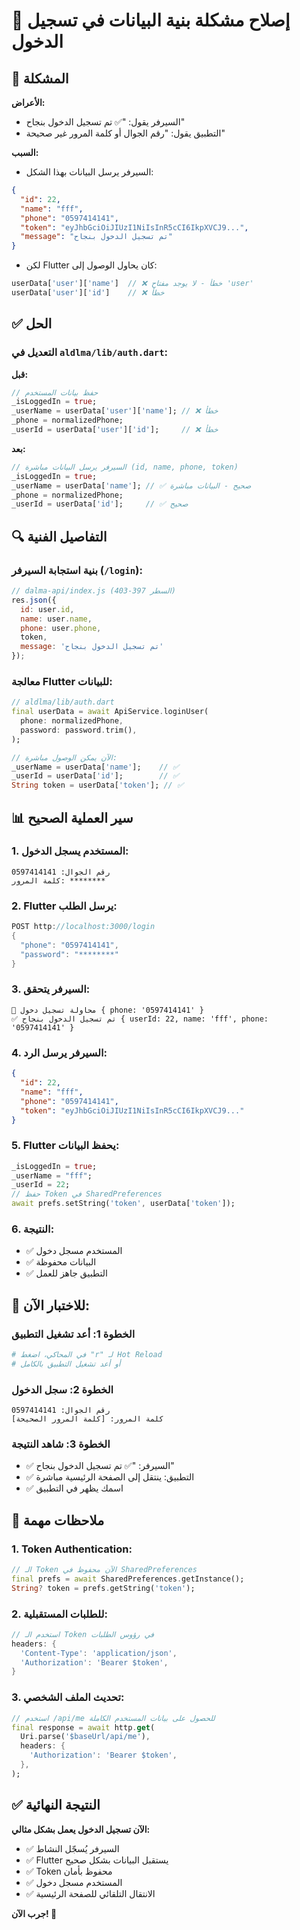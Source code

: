 # 🔧 إصلاح مشكلة بنية البيانات في تسجيل الدخول

## 🎯 المشكلة

**الأعراض:**
- السيرفر يقول: "✅ تم تسجيل الدخول بنجاح"
- التطبيق يقول: "رقم الجوال أو كلمة المرور غير صحيحة"

**السبب:**
- السيرفر يرسل البيانات بهذا الشكل:
```json
{
  "id": 22,
  "name": "fff",
  "phone": "0597414141",
  "token": "eyJhbGciOiJIUzI1NiIsInR5cCI6IkpXVCJ9...",
  "message": "تم تسجيل الدخول بنجاح"
}
```

- لكن Flutter كان يحاول الوصول إلى:
```dart
userData['user']['name']  // ❌ خطأ - لا يوجد مفتاح 'user'
userData['user']['id']    // ❌ خطأ
```

## ✅ الحل

### التعديل في `aldlma/lib/auth.dart`:

**قبل:**
```dart
// حفظ بيانات المستخدم
_isLoggedIn = true;
_userName = userData['user']['name']; // ❌ خطأ
_phone = normalizedPhone;
_userId = userData['user']['id'];     // ❌ خطأ
```

**بعد:**
```dart
// السيرفر يرسل البيانات مباشرة (id, name, phone, token)
_isLoggedIn = true;
_userName = userData['name']; // ✅ صحيح - البيانات مباشرة
_phone = normalizedPhone;
_userId = userData['id'];     // ✅ صحيح
```

## 🔍 التفاصيل الفنية

### بنية استجابة السيرفر (`/login`):
```javascript
// dalma-api/index.js (السطر 397-403)
res.json({
  id: user.id,
  name: user.name,
  phone: user.phone,
  token,
  message: 'تم تسجيل الدخول بنجاح'
});
```

### معالجة Flutter للبيانات:
```dart
// aldlma/lib/auth.dart
final userData = await ApiService.loginUser(
  phone: normalizedPhone,
  password: password.trim(),
);

// الآن يمكن الوصول مباشرة:
_userName = userData['name'];    // ✅
_userId = userData['id'];        // ✅
String token = userData['token']; // ✅
```

## 📊 سير العملية الصحيح

### 1. المستخدم يسجل الدخول:
```
رقم الجوال: 0597414141
كلمة المرور: ********
```

### 2. Flutter يرسل الطلب:
```dart
POST http://localhost:3000/login
{
  "phone": "0597414141",
  "password": "********"
}
```

### 3. السيرفر يتحقق:
```
🔑 محاولة تسجيل دخول { phone: '0597414141' }
✅ تم تسجيل الدخول بنجاح { userId: 22, name: 'fff', phone: '0597414141' }
```

### 4. السيرفر يرسل الرد:
```json
{
  "id": 22,
  "name": "fff",
  "phone": "0597414141",
  "token": "eyJhbGciOiJIUzI1NiIsInR5cCI6IkpXVCJ9..."
}
```

### 5. Flutter يحفظ البيانات:
```dart
_isLoggedIn = true;
_userName = "fff";
_userId = 22;
// حفظ Token في SharedPreferences
await prefs.setString('token', userData['token']);
```

### 6. النتيجة:
- ✅ المستخدم مسجل دخول
- ✅ البيانات محفوظة
- ✅ التطبيق جاهز للعمل

## 🧪 للاختبار الآن:

### الخطوة 1: أعد تشغيل التطبيق
```bash
# في المحاكي، اضغط "r" لـ Hot Reload
# أو أعد تشغيل التطبيق بالكامل
```

### الخطوة 2: سجل الدخول
```
رقم الجوال: 0597414141
كلمة المرور: [كلمة المرور الصحيحة]
```

### الخطوة 3: شاهد النتيجة
- ✅ السيرفر: "✅ تم تسجيل الدخول بنجاح"
- ✅ التطبيق: ينتقل إلى الصفحة الرئيسية مباشرة
- ✅ اسمك يظهر في التطبيق

## 📝 ملاحظات مهمة

### 1. Token Authentication:
```dart
// الـ Token الآن محفوظ في SharedPreferences
final prefs = await SharedPreferences.getInstance();
String? token = prefs.getString('token');
```

### 2. للطلبات المستقبلية:
```dart
// استخدم الـ Token في رؤوس الطلبات
headers: {
  'Content-Type': 'application/json',
  'Authorization': 'Bearer $token',
}
```

### 3. تحديث الملف الشخصي:
```dart
// استخدم /api/me للحصول على بيانات المستخدم الكاملة
final response = await http.get(
  Uri.parse('$baseUrl/api/me'),
  headers: {
    'Authorization': 'Bearer $token',
  },
);
```

## ✅ النتيجة النهائية

**الآن تسجيل الدخول يعمل بشكل مثالي:**
- ✅ السيرفر يُسجّل النشاط
- ✅ Flutter يستقبل البيانات بشكل صحيح
- ✅ Token محفوظ بأمان
- ✅ المستخدم مسجل دخول
- ✅ الانتقال التلقائي للصفحة الرئيسية

**جرب الآن! 🚀**

